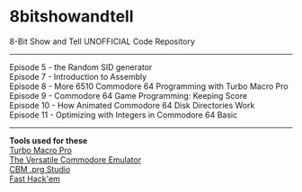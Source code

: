 # 8bitshowandtell
8-Bit Show and Tell UNOFFICIAL Code Repository

***

Episode  5 - the Random SID generator<br />
Episode  7 - Introduction to Assembly<br />
Episode  8 - More 6510 Commodore 64 Programming with Turbo Macro Pro<br />
Episode  9 - Commodore 64 Game Programming: Keeping Score<br />
Episode 10 - How Animated Commodore 64 Disk Directories Work<br />
Episode 11 - Optimizing with Integers in Commodore 64 Basic<br />
***

**Tools used for these**<br />
[Turbo Macro Pro](http://turbo.style64.org/ "Style64")  <br />
[The Versatile Commodore Emulator](http://vice-emu.sourceforge.net/ "Vice")  <br />
[CBM .prg Studio](http://www.ajordison.co.uk/ "CBM .prg Studio")  <br />
[Fast Hack'em](https://csdb.dk/release/?id=66091) <br />